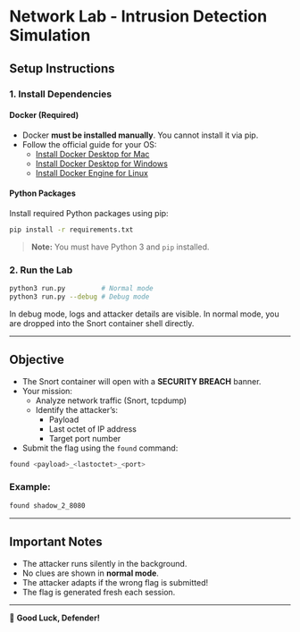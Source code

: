# Network Lab - Intrusion Detection Simulation

## Setup Instructions

### 1. Install Dependencies

#### Docker (Required)
- Docker **must be installed manually**. You cannot install it via pip.
- Follow the official guide for your OS:
  - [Install Docker Desktop for Mac](https://docs.docker.com/desktop/install/mac-install/)
  - [Install Docker Desktop for Windows](https://docs.docker.com/desktop/install/windows-install/)
  - [Install Docker Engine for Linux](https://docs.docker.com/engine/install/)

#### Python Packages
Install required Python packages using pip:

```bash
pip install -r requirements.txt
```

> **Note:** You must have Python 3 and `pip` installed.

### 2. Run the Lab

```bash
python3 run.py         # Normal mode
python3 run.py --debug # Debug mode
```

In debug mode, logs and attacker details are visible. In normal mode, you are dropped into the Snort container shell directly.

---

## Objective

- The Snort container will open with a **SECURITY BREACH** banner.
- Your mission:
  - Analyze network traffic (Snort, tcpdump)
  - Identify the attacker’s:
    - Payload
    - Last octet of IP address
    - Target port number
- Submit the flag using the `found` command:

```bash
found <payload>_<lastoctet>_<port>
```

### Example:

```bash
found shadow_2_8080
```

---

## Important Notes

- The attacker runs silently in the background.
- No clues are shown in **normal mode**.
- The attacker adapts if the wrong flag is submitted!
- The flag is generated fresh each session.

---

🎯 **Good Luck, Defender!**
